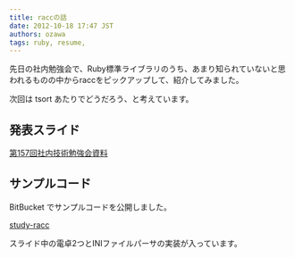 ```yaml
---
title: raccの話
date: 2012-10-18 17:47 JST
authors: ozawa
tags: ruby, resume, 
---
```

先日の社内勉強会で、Ruby標準ライブラリのうち、あまり知られていないと思われるものの中からraccをピックアップして、紹介してみました。

次回は tsort あたりでどうだろう、と考えています。

<h2>発表スライド</h2>

<a href="https://speakerdeck.com/u/sakuro/p/di-157hui-she-nei-ji-shu-mian-qiang-hui-zi-liao">第157回社内技術勉強会資料</a>

<h2>サンプルコード</h2>

BitBucket でサンプルコードを公開しました。

<a href="https://bitbucket.org/sakuro/study-racc">study-racc</a>

スライド中の電卓2つとINIファイルパーサの実装が入っています。
